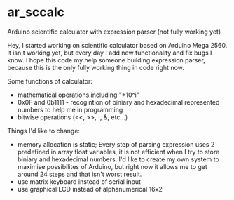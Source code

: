 # ar_sccalc
Arduino scientific calculator with expression parser (not fully working yet)




Hey,
I started working on scientific calculator based on Arduino Mega 2560. It isn't working yet, but every day I add new functionality and fix bugs I know. I hope this code my help someone building expression parser, because this is the only fully working thing in code right now.

Some functions of calculator:
- mathematical operations including  "*10^i"
- 0x0F and 0b1111 - recogintion of biniary and hexadecimal represented numbers to help me in programming 
- bitwise operations (<<, >>, |, &, etc...)


Things I'd like to change:
- memory allocation is static;
  Every step of parsing expression uses 2 predefined in array float variables, it is not efficient when I try to store biniary   and hexadecimal numbers. I'd like to create my own system to maximise possibilites of Arduino, but right now it allows me to 
  get around 24 steps and that isn't worst result.
- use matrix keyboard instead of serial input
- use graphical LCD instead of alphanumerical 16x2
